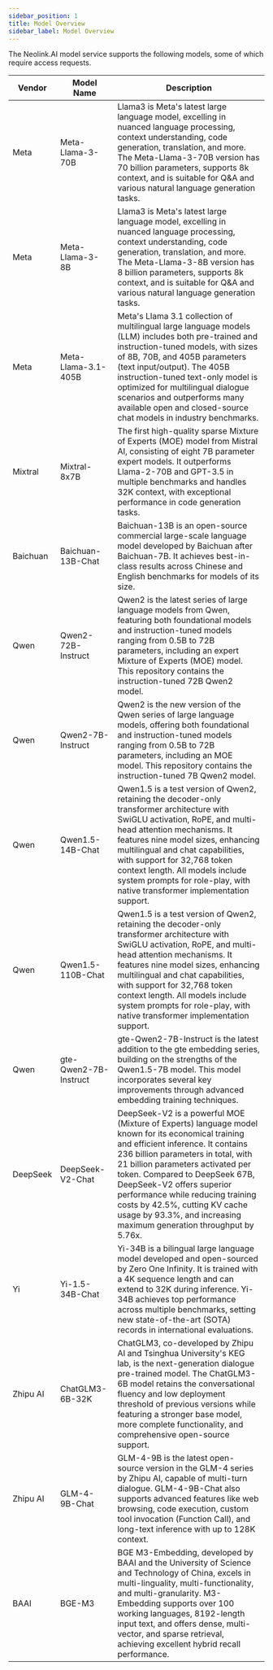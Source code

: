 ```yaml
---
sidebar_position: 1
title: Model Overview
sidebar_label: Model Overview
---
```


The Neolink.AI model service supports the following models, some of which require access requests.

| Vendor   | Model Name            | Description                                                                                                                                                                                                                                                                                                                                                                                                                 |
| -------- | --------------------- | --------------------------------------------------------------------------------------------------------------------------------------------------------------------------------------------------------------------------------------------------------------------------------------------------------------------------------------------------------------------------------------------------------------------------- |
| Meta     | Meta-Llama-3-70B      | Llama3 is Meta's latest large language model, excelling in nuanced language processing, context understanding, code generation, translation, and more. The Meta-Llama-3-70B version has 70 billion parameters, supports 8k context, and is suitable for Q&A and various natural language generation tasks.                                                                                                                  |
| Meta     | Meta-Llama-3-8B       | Llama3 is Meta's latest large language model, excelling in nuanced language processing, context understanding, code generation, translation, and more. The Meta-Llama-3-8B version has 8 billion parameters, supports 8k context, and is suitable for Q&A and various natural language generation tasks.                                                                                                                    |
| Meta     | Meta-Llama-3.1-405B   | Meta's Llama 3.1 collection of multilingual large language models (LLM) includes both pre-trained and instruction-tuned models, with sizes of 8B, 70B, and 405B parameters (text input/output). The 405B instruction-tuned text-only model is optimized for multilingual dialogue scenarios and outperforms many available open and closed-source chat models in industry benchmarks.                                       |
| Mixtral  | Mixtral-8x7B          | The first high-quality sparse Mixture of Experts (MOE) model from Mistral AI, consisting of eight 7B parameter expert models. It outperforms Llama-2-70B and GPT-3.5 in multiple benchmarks and handles 32K context, with exceptional performance in code generation tasks.                                                                                                                                                 |
| Baichuan | Baichuan-13B-Chat     | Baichuan-13B is an open-source commercial large-scale language model developed by Baichuan after Baichuan-7B. It achieves best-in-class results across Chinese and English benchmarks for models of its size.                                                                                                                                                                                                               |
| Qwen     | Qwen2-72B-Instruct    | Qwen2 is the latest series of large language models from Qwen, featuring both foundational models and instruction-tuned models ranging from 0.5B to 72B parameters, including an expert Mixture of Experts (MOE) model. This repository contains the instruction-tuned 72B Qwen2 model.                                                                                                                                     |
| Qwen     | Qwen2-7B-Instruct     | Qwen2 is the new version of the Qwen series of large language models, offering both foundational and instruction-tuned models ranging from 0.5B to 72B parameters, including an MOE model. This repository contains the instruction-tuned 7B Qwen2 model.                                                                                                                                                                   |
| Qwen     | Qwen1.5-14B-Chat      | Qwen1.5 is a test version of Qwen2, retaining the decoder-only transformer architecture with SwiGLU activation, RoPE, and multi-head attention mechanisms. It features nine model sizes, enhancing multilingual and chat capabilities, with support for 32,768 token context length. All models include system prompts for role-play, with native transformer implementation support.                                       |
| Qwen     | Qwen1.5-110B-Chat     | Qwen1.5 is a test version of Qwen2, retaining the decoder-only transformer architecture with SwiGLU activation, RoPE, and multi-head attention mechanisms. It features nine model sizes, enhancing multilingual and chat capabilities, with support for 32,768 token context length. All models include system prompts for role-play, with native transformer implementation support.                                       |
| Qwen     | gte-Qwen2-7B-Instruct | gte-Qwen2-7B-Instruct is the latest addition to the gte embedding series, building on the strengths of the Qwen1.5-7B model. This model incorporates several key improvements through advanced embedding training techniques.                                                                                                                                                                                               |
| DeepSeek | DeepSeek-V2-Chat      | DeepSeek-V2 is a powerful MOE (Mixture of Experts) language model known for its economical training and efficient inference. It contains 236 billion parameters in total, with 21 billion parameters activated per token. Compared to DeepSeek 67B, DeepSeek-V2 offers superior performance while reducing training costs by 42.5%, cutting KV cache usage by 93.3%, and increasing maximum generation throughput by 5.76x. |
| Yi       | Yi-1.5-34B-Chat       | Yi-34B is a bilingual large language model developed and open-sourced by Zero One Infinity. It is trained with a 4K sequence length and can extend to 32K during inference. Yi-34B achieves top performance across multiple benchmarks, setting new state-of-the-art (SOTA) records in international evaluations.                                                                                                           |
| Zhipu AI | ChatGLM3-6B-32K       | ChatGLM3, co-developed by Zhipu AI and Tsinghua University's KEG lab, is the next-generation dialogue pre-trained model. The ChatGLM3-6B model retains the conversational fluency and low deployment threshold of previous versions while featuring a stronger base model, more complete functionality, and comprehensive open-source support.                                                                              |
| Zhipu AI | GLM-4-9B-Chat         | GLM-4-9B is the latest open-source version in the GLM-4 series by Zhipu AI, capable of multi-turn dialogue. GLM-4-9B-Chat also supports advanced features like web browsing, code execution, custom tool invocation (Function Call), and long-text inference with up to 128K context.                                                                                                                                       |
| BAAI     | BGE-M3                | BGE M3-Embedding, developed by BAAI and the University of Science and Technology of China, excels in multi-linguality, multi-functionality, and multi-granularity. M3-Embedding supports over 100 working languages, 8192-length input text, and offers dense, multi-vector, and sparse retrieval, achieving excellent hybrid recall performance.                                                                           |
